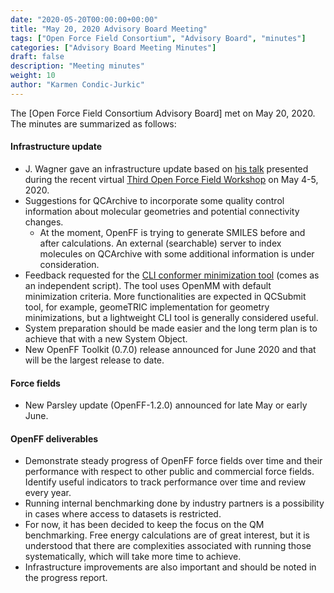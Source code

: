 ```yaml
---
date: "2020-05-20T00:00:00+00:00"
title: "May 20, 2020 Advisory Board Meeting"
tags: ["Open Force Field Consortium", "Advisory Board", "minutes"]
categories: ["Advisory Board Meeting Minutes"]
draft: false
description: "Meeting minutes"
weight: 10
author: "Karmen Condic-Jurkic"
---
```


The [Open Force Field Consortium Advisory Board] met on May 20, 2020.
The minutes are summarized as follows:

#### Infrastructure update

* J. Wagner gave an infrastructure update based on [his talk](https://youtu.be/NMyb_eWywvQ) presented during the recent virtual [Third Open Force Field Workshop](https://openforcefield.org/community/news/general/may-2020-virtual-meeting/) on May 4-5, 2020.
* Suggestions for QCArchive to incorporate some quality control information about molecular geometries and potential connectivity changes.
  - At the moment, OpenFF is trying to generate SMILES before and after calculations. An external (searchable) server to index molecules on QCArchive with some additional information is under consideration.
* Feedback requested for the [CLI conformer minimization tool](https://github.com/openforcefield/openforcefield/tree/master/examples/conformer_energies) (comes as an independent script). The tool uses OpenMM with default minimization criteria. More functionalities are expected in QCSubmit tool, for example, geomeTRIC implementation for geometry minimizations, but a lightweight CLI tool is generally considered useful.
* System preparation should be made easier and the long term plan is to achieve that with a new System Object.
* New OpenFF Toolkit (0.7.0) release announced for June 2020 and that will be the largest release to date.


#### Force fields

* New Parsley update (OpenFF-1.2.0) announced for late May or early June.


#### OpenFF deliverables
* Demonstrate steady progress of OpenFF force fields over time and their performance with respect to other public and commercial force fields. Identify useful indicators to track performance over time and review every year.
* Running internal benchmarking done by industry partners is a possibility in cases where access to datasets is restricted.
* For now, it has been decided to keep the focus on the QM benchmarking. Free energy calculations are of great interest, but it is understood that there are complexities associated with running those systematically, which will take more time to achieve.
* Infrastructure improvements are also important and should be noted in the progress report.  

